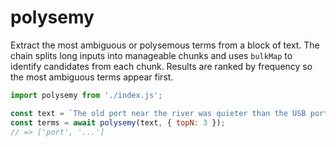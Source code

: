 # polysemy

Extract the most ambiguous or polysemous terms from a block of text. The chain splits long inputs into manageable chunks and uses `bulkMap` to identify candidates from each chunk. Results are ranked by frequency so the most ambiguous terms appear first.

```javascript
import polysemy from './index.js';

const text = `The old port near the river was quieter than the USB port on my laptop.`;
const terms = await polysemy(text, { topN: 3 });
// => ['port', '...']
```
